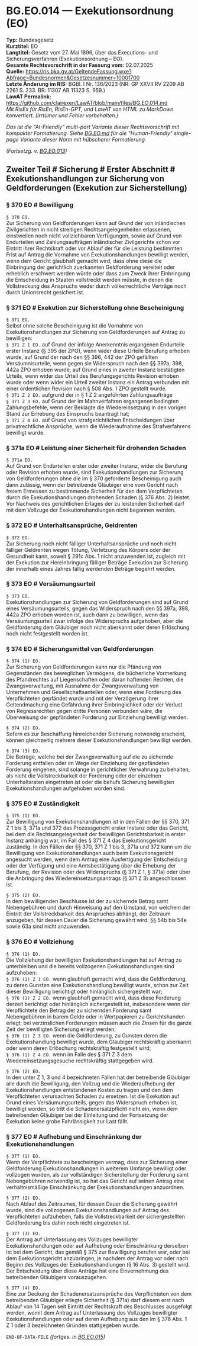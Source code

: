 # BG.EO.014 — Exekutionsordnung (EO)
**Typ:** Bundesgesetz  
**Kurztitel:** EO  
**Langtitel:** Gesetz vom 27. Mai 1896, über das Executions- und Sicherungsverfahren (Exekutionsordnung – EO).  
**Gesamte Rechtsvorschrift in der Fassung vom:** 02.07.2025  
**Quelle:** https://ris.bka.gv.at/GeltendeFassung.wxe?Abfrage=Bundesnormen&Gesetzesnummer=10001700  
**Letzte Änderung im RIS:** BGBl. I Nr. 136/2023 (NR: GP XXVII RV 2209 AB 2261 S. 233. BR: 11307 AB 11323 S. 959.)  
**LawAT Permalink:** https://github.com/clairexen/LawAT/blob/main/files/BG.EO.014.md  
*Mit RisEx für RisEn, RisEn-GPT, und LawAT von HTML zu MarkDown konvertiert. (Irrtümer und Fehler vorbehalten.)*

*Das ist die "AI-Friendly" multi-part Variante dieser Rechtsvorschrift mit kompakter Formatierung. Siehe [BG.EO.md](BG.EO.md) für die "Human-Friendly" single-page Variante dieser Norm mit hübscherer Formatierung.*

*(Fortsetzg. v. [BG.EO.013](BG.EO.013.md))*

## Zweiter Teil # Sicherung # Erster Abschnitt # Exekutionshandlungen zur Sicherung von Geldforderungen (Exekution zur Sicherstellung)

### § 370 EO # Bewilligung

`§ 370 EO.`  
Zur Sicherung von Geldforderungen kann auf Grund der von inländischen Zivilgerichten in nicht streitigen Rechtsangelegenheiten erlassenen, einstweilen noch nicht vollziehbaren Verfügungen, sowie auf Grund von Endurteilen und Zahlungsaufträgen inländischer Zivilgerichte schon vor Eintritt ihrer Rechtskraft oder vor Ablauf der für die Leistung bestimmten Frist auf Antrag die Vornahme von Exekutionshandlungen bewilligt werden, wenn dem Gericht glaubhaft gemacht wird, dass ohne diese die Einbringung der gerichtlich zuerkannten Geldforderung vereitelt oder erheblich erschwert werden würde oder dass zum Zweck ihrer Einbringung die Entscheidung in Staaten vollstreckt werden müsste, in denen die Vollstreckung des Anspruchs weder durch völkerrechtliche Verträge noch durch Unionsrecht gesichert ist.

### § 371 EO # Exekution zur Sicherstellung ohne Bescheinigung

`§ 371 EO.`  
Selbst ohne solche Bescheinigung ist die Vornahme von Exekutionshandlungen zur Sicherung von Geldforderungen auf Antrag zu bewilligen:  
`§ 371 Z 1 EO.`
auf Grund der infolge Anerkenntnis ergangenen Endurteile erster Instanz (§ 395 der ZPO), wenn wider diese Urteile Berufung erhoben wurde, auf Grund der nach den §§ 396, 442 der ZPO gefällten Versäumnisurteile, wenn gegen sie Widerspruch nach den §§ 397a, 398, 442a ZPO erhoben wurde, auf Grund eines in zweiter Instanz bestätigten Urteils, wenn wider das Urteil des Berufungsgerichts Revision erhoben wurde oder wenn wider ein Urteil zweiter Instanz ein Antrag verbunden mit einer ordentlichen Revision nach § 508 Abs. 1 ZPO gestellt wurde.  
`§ 371 Z 2 EO.`
aufgrund der in § 1 Z 2 angeführten Zahlungsaufträge  
`§ 371 Z 3 EO.`
auf Grund der im Mahnverfahren ergangenen bedingten Zahlungsbefehle, wenn der Beklagte die Wiedereinsetzung in den vorigen Stand zur Erhebung des Einspruchs beantragt hat;  
`§ 371 Z 4 EO.`
auf Grund von strafgerichtlichen Entscheidungen über privatrechtliche Ansprüche, wenn die Wiederaufnahme des Strafverfahrens bewilligt wurde.

### § 371a EO # Leistung einer Sicherheit für drohenden Schaden

`§ 371a EO.`  
Auf Grund von Endurteilen erster oder zweiter Instanz, wider die Berufung oder Revision erhoben wurde, sind Exekutionshandlungen zur Sicherung von Geldforderungen ohne die im § 370 geforderte Bescheinigung auch dann zulässig, wenn der betreibende Gläubiger eine vom Gericht nach freiem Ermessen zu bestimmende Sicherheit für den dem Verpflichteten durch die Exekutionshandlungen drohenden Schaden (§ 376 Abs. 2) leistet. Vor Nachweis des gerichtlichen Erlages der zu leistenden Sicherheit darf mit dem Vollzuge der Exekutionshandlungen nicht begonnen werden.

### § 372 EO # Unterhaltsansprüche, Geldrenten

`§ 372 EO.`  
Zur Sicherung noch nicht fälliger Unterhaltsansprüche und noch nicht fälliger Geldrenten wegen Tötung, Verletzung des Körpers oder der Gesundheit kann, soweit § 291c Abs. 1 nicht anzuwenden ist, zugleich mit der Exekution zur Hereinbringung fälliger Beträge Exekution zur Sicherung der innerhalb eines Jahres fällig werdenden Beträge begehrt werden.

### § 373 EO # Versäumungsurteil

`§ 373 EO.`  
Exekutionshandlungen zur Sicherung von Geldforderungen sind auf Grund eines Versäumungsurteils, gegen das Widerspruch nach den §§ 397a, 398, 442a ZPO erhoben worden ist, auch dann zu bewilligen, wenn das Versäumungsurteil zwar infolge des Widerspruchs aufgehoben, aber die Geldforderung dem Gläubiger noch nicht aberkannt oder deren Erlöschung noch nicht festgestellt worden ist.

### § 374 EO # Sicherungsmittel von Geldforderungen

`§ 374 (1) EO.`  
Zur Sicherung von Geldforderungen kann nur die Pfändung von Gegenständen des beweglichen Vermögens, die bücherliche Vormerkung des Pfandrechtes auf Liegenschaften oder daran haftenden Rechten, die Zwangsverwaltung, mit Ausnahme der Zwangsverwaltung von Unternehmen und Gesellschaftsanteilen oder, wenn eine Forderung des Verpflichteten gepfändet wurde und mit der Verzögerung ihrer Geltendmachung eine Gefährdung ihrer Einbringlichkeit oder der Verlust von Regressrechten gegen dritte Personen verbunden wäre, die Überweisung der gepfändeten Forderung zur Einziehung bewilligt werden.

`§ 374 (2) EO.`  
Sofern es zur Beschaffung hinreichender Sicherung notwendig erscheint, können gleichzeitig mehrere dieser Exekutionshandlungen bewilligt werden.

`§ 374 (3) EO.`  
Die Beträge, welche bei der Zwangsverwaltung auf die zu sichernde Forderung entfallen oder im Wege der Einziehung der gepfändeten Forderung eingehen, sind solange in gerichtlicher Verwahrung zu behalten, als nicht die Vollstreckbarkeit der Forderung oder der einzelnen Unterhaltsraten eingetreten ist oder die behufs Sicherung bewilligten Exekutionshandlungen aufgehoben worden sind.

### § 375 EO # Zuständigkeit

`§ 375 (1) EO.`  
Zur Bewilligung von Exekutionshandlungen ist in den Fällen der §§ 370, 371 Z 1 bis 3, 371a und 372 das Prozessgericht erster Instanz oder das Gericht, bei dem die Rechtsangelegenheit der freiwilligen Gerichtsbarkeit in erster Instanz anhängig war, im Fall des § 371 Z 4 das Exekutionsgericht zuständig. In den Fällen der §§ 370, 371 Z 1 bis 3, 371a und 372 kann um die Bewilligung von Exekutionshandlungen auch beim Exekutionsgericht angesucht werden, wenn dem Antrag eine Ausfertigung der Entscheidung oder der Verfügung und eine Amtsbestätigung über die Erhebung der Berufung, der Revision oder des Widerspruchs (§ 371 Z 1, § 371a) oder über die Anbringung des Wiedereinsetzungsantrags (§ 371 Z 3) angeschlossen ist.

`§ 375 (2) EO.`  
In dem bewilligenden Beschlusse ist der zu sichernde Betrag samt Nebengebühren und durch Hinweisung auf den Umstand, von welchem der Eintritt der Vollstreckbarkeit des Anspruches abhängt, der Zeitraum anzugeben, für dessen Dauer die Sicherung gewährt wird. §§ 54b bis 54e sowie 63a sind nicht anzuwenden.

### § 376 EO # Vollziehung

`§ 376 (1) EO.`  
Die Vollziehung der bewilligten Exekutionshandlungen hat auf Antrag zu unterbleiben und die bereits vollzogenen Exekutionshandlungen sind aufzuheben:  
`§ 376 (1) Z 1 EO.`
wenn glaubhaft gemacht wird, dass die Geldforderung, zu deren Gunsten eine Exekutionshandlung bewilligt wurde, schon zur Zeit dieser Bewilligung berichtigt oder hinlänglich sichergestellt war;  
`§ 376 (1) Z 2 EO.`
wenn glaubhaft gemacht wird, dass diese Forderung derzeit berichtigt oder hinlänglich sichergestellt ist, insbesondere wenn der Verpflichtete den Betrag der zu sichernden Forderung samt Nebengebühren in barem Gelde oder in Wertpapieren zu Gerichtshanden erlegt; bei verzinslichen Forderungen müssen auch die Zinsen für die ganze Zeit der bewilligten Sicherung erlegt werden;  
`§ 376 (1) Z 3 EO.`
wenn die Geldforderung, zu Gunsten deren die Exekutionshandlung bewilligt wurde, dem Gläubiger rechtskräftig aberkannt oder wenn deren Erlöschung rechtskräftig festgestellt wird;  
`§ 376 (1) Z 4 EO.`
wenn im Falle des § 371 Z 3 dem Wiedereinsetzungsgesuche rechtskräftig stattgegeben wird.

`§ 376 (2) EO.`  
In den unter Z 1, 3 und 4 bezeichneten Fällen hat der betreibende Gläubiger alle durch die Bewilligung, den Vollzug und die Wiederaufhebung der Exekutionshandlungen entstandenen Kosten zu tragen und den dem Verpflichteten verursachten Schaden zu ersetzen. Ist die Exekution auf Grund eines Versäumungsurteils, gegen das Widerspruch erhoben ist, bewilligt worden, so tritt die Schadenersatzpflicht nicht ein, wenn dem betreibenden Gläubiger bei der Einleitung und der Fortsetzung der Exekution keine grobe Fahrlässigkeit zur Last fällt.

### § 377 EO # Aufhebung und Einschränkung der Exekutionshandlungen

`§ 377 (1) EO.`  
Wenn der Verpflichtete zu bescheinigen vermag, dass zur Sicherung einer Geldforderung Exekutionshandlungen in weiterem Umfange bewilligt oder vollzogen wurden, als zur vollständigen Sicherstellung der Forderung samt Nebengebühren notwendig ist, so hat das Gericht auf seinen Antrag eine verhältnismäßige Einschränkung der Exekutionshandlungen anzuordnen.

`§ 377 (2) EO.`  
Nach Ablauf des Zeitraumes, für dessen Dauer die Sicherung gewährt wurde, sind die vollzogenen Exekutionshandlungen auf Antrag des Verpflichteten aufzuheben, falls die Vollstreckbarkeit der sichergestellten Geldforderung bis dahin noch nicht eingetreten ist.

`§ 377 (3) EO.`  
Der Antrag auf Unterlassung des Vollzuges bewilligter Exekutionshandlungen oder auf Aufhebung oder Einschränkung derselben ist bei dem Gericht, das gemäß § 375 zur Bewilligung berufen war, oder bei dem Exekutionsgericht anzubringen, je nachdem der Antrag vor oder nach Beginn des Vollzuges der Exekutionshandlungen (§ 16 Abs. 3) gestellt wird. Der Entscheidung über diese Anträge hat eine Einvernehmung des betreibenden Gläubigers vorauszugehen.

`§ 377 (4) EO.`  
Eine zur Deckung der Schadenersatzansprüche des Verpflichteten von dem betreibenden Gläubiger erlegte Sicherheit (§ 371a) darf diesem erst nach Ablauf von 14 Tagen seit Eintritt der Rechtskraft des Beschlusses ausgefolgt werden, womit dem Antrag auf Unterlassung des Vollzuges bewilligter Exekutionshandlungen oder auf deren Aufhebung aus den im § 376 Abs. 1 Z 1 oder 3 bezeichneten Gründen stattgegeben wurde.

`END-OF-DATA-FILE` *(fortges. in [BG.EO.015](BG.EO.015.md))*
